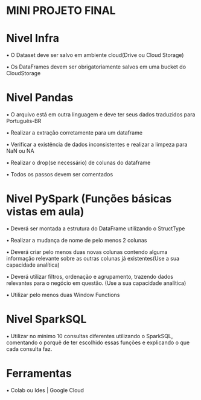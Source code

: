 # MINI PROJETO FINAL


# Nivel Infra

•	O Dataset deve ser salvo em ambiente cloud(Drive ou Cloud Storage)

•	Os DataFrames devem ser obrigatoriamente salvos em uma bucket do CloudStorage


# Nivel Pandas

•	O arquivo está em outra linguagem e deve ter seus dados traduzidos para Português-BR

•	Realizar a extração corretamente para um dataframe

•	Verificar a existência de dados inconsistentes e realizar a limpeza para NaN ou NA

•	Realizar o drop(se necessário) de colunas do dataframe

•	Todos os passos devem ser comentados


# Nivel PySpark (Funções básicas vistas em aula)

•	Deverá ser montada a estrutura do DataFrame utilizando o StructType

•	Realizar a mudança de nome de pelo menos 2 colunas

•	Deverá criar pelo menos duas novas colunas contendo alguma informação relevante sobre as outras colunas já existentes(Use a sua capacidade analítica)

•	Deverá utilizar filtros, ordenação e agrupamento, trazendo dados relevantes para o negócio em questão. (Use a sua capacidade analítica)

•	Utilizar pelo menos duas Window Functions


# Nivel SparkSQL

•	Utilizar no minimo 10 consultas diferentes utilizando o SparkSQL, comentando o porquê de ter escolhido essas funções e explicando o que cada consulta faz.


# Ferramentas

•	Colab ou Ides | Google Cloud
